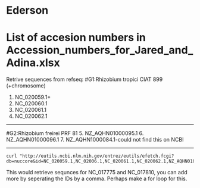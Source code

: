 # Ederson
# List of accesion numbers in Accession_numbers_for_Jared_and_Adina.xlsx

Retrive sequences from refseq:
#G1:Rhizobium tropici CIAT 899 (+chromosome) 
1. NC_020059.1+
2. NC_020060.1
3. NC_020061.1
4. NC_020062.1


----
#G2:Rhizobium freirei PRF 81
5. NZ_AQHN01000095.1
6. NZ_AQHN01000096.1
7. NZ_AQHN1000084.1-could not find this on NCBI


---
```{bash}
curl "http://eutils.ncbi.nlm.nih.gov/entrez/eutils/efetch.fcgi?db=nuccore&id=NC_020059.1,NC_02006.1,NC_020061.1,NC_020062.1,NZ_AQHN01000095.1,NZ_AQHN01000096.1&rettype=fasta&retmode=text"
```
This would retrieve sequnces for NC_017775 and NC_017810, you can add more by seperating the IDs by a comma. Perhaps make a for loop for this. 
